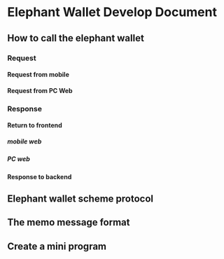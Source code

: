 # Elephant Wallet Develop Document

## How to call the elephant wallet

### Request

#### Request from mobile

#### Request from PC Web

### Response

#### Return to frontend

##### mobile web

##### PC web

#### Response to backend

## Elephant wallet scheme protocol

## The memo message format

## Create a mini program
